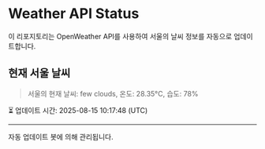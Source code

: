 
# Weather API Status

이 리포지토리는 OpenWeather API를 사용하여 서울의 날씨 정보를 자동으로 업데이트합니다.

## 현재 서울 날씨
> 서울의 현재 날씨: few clouds, 온도: 28.35°C, 습도: 78%

⏳ 업데이트 시간: 2025-08-15 10:17:48 (UTC)

---
자동 업데이트 봇에 의해 관리됩니다.
